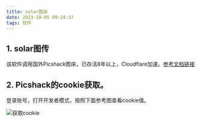 ```yaml
---
title: solar图床
date: 2023-10-05 09:24:37
tags: 软件
---
```


## 1. solar图传

该软件调用国外Picshack图床，已存活8年以上，Cloudflare加速。[参考文档链接](https://www.52pojie.cn/thread-1812672-1-1.html)

## 2. Picshack的cookie获取。

登录账号，打开开发者模式，按照下面参考图查看cookie值。

![获取cookie](./img/获取cookie.png)